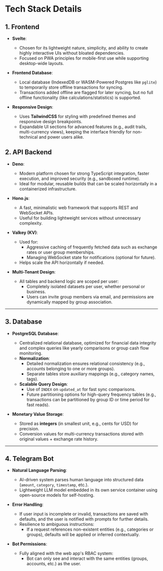 # Tech Stack Details

## 1. **Frontend**

- **Svelte**:
  - Chosen for its lightweight nature, simplicity, and ability to create highly
    interactive UIs without bloated dependencies.
  - Focused on PWA principles for mobile-first use while supporting desktop-wide
    layouts.

- **Frontend Database**:
  - Local database (IndexedDB or WASM-Powered Postgres like `pglite`) to
    temporarily store offline transactions for syncing.
  - Transactions added offline are flagged for later syncing, but no full
    offline functionality (like calculations/statistics) is supported.

- **Responsive Design**:
  - Uses **TailwindCSS** for styling with predefined themes and responsive
    design breakpoints.
  - Expandable UI sections for advanced features (e.g., audit trails,
    multi-currency views), keeping the interface friendly for non-technical and
    power users alike.

## 2. **API Backend**

- **Deno**:
  - Modern platform chosen for strong TypeScript integration, faster execution,
    and improved security (e.g., sandboxed runtime).
  - Ideal for modular, reusable builds that can be scaled horizontally in a
    containerized infrastructure.

- **Hono.js**:
  - A fast, minimalistic web framework that supports REST and WebSocket APIs.
  - Useful for building lightweight services without unnecessary complexity.

- **Valkey (KV)**:
  - Used for:
    - Aggressive caching of frequently fetched data such as exchange rates or
      user group memberships.
    - Managing WebSocket state for notifications (optional for future).
  - Helps scale the API horizontally if needed.

- **Multi-Tenant Design**:
  - All tables and backend logic are scoped per user:
    - Completely isolated datasets per user, whether personal or business.
    - Users can invite group members via email, and permissions are dynamically
      mapped by group association.

---

## 3. **Database**

- **PostgreSQL Database**:
  - Centralized relational database, optimized for financial data integrity and
    complex queries like yearly comparisons or group cash flow monitoring.
  - **Normalization**:
    - Detailed normalization ensures relational consistency (e.g., accounts
      belonging to one or more groups).
    - Separate tables store auxiliary mappings (e.g., category names, tags).
  - **Scalable Query Design**:
    - Use of `INDEX` on `updated_at` for fast sync comparisons.
    - Future partitioning options for high-query frequency tables (e.g.,
      transactions can be partitioned by group ID or time period for fast
      reads).

- **Monetary Value Storage**:
  - Stored as **integers** (in smallest unit, e.g., cents for USD) for
    precision.
  - Conversion values for multi-currency transactions stored with original
    values + exchange rate history.

---

## 4. **Telegram Bot**

- **Natural Language Parsing**:
  - AI-driven system parses human language into structured data (`amount`,
    `category`, `timestamp`, etc.).
  - Lightweight LLM model embedded in its own service container using
    open-source models for self-hosting.

- **Error Handling**:
  - If user input is incomplete or invalid, transactions are saved with
    defaults, and the user is notified with prompts for further details.
  - Resilience to ambiguous instructions:
    - If a request references non-existent entities (e.g., categories or
      groups), defaults will be applied or inferred contextually.

- **Bot Permissions**:
  - Fully aligned with the web app's RBAC system:
    - Bot can only see and interact with the same entities (groups, accounts,
      etc.) as the user.
